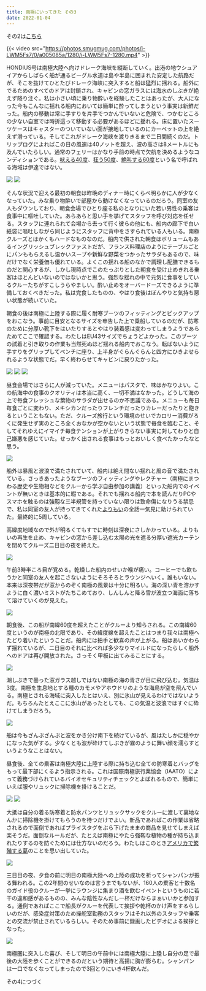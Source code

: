 ```yaml
---
title: 南極にいってきた その3
date: 2022-01-04
---
```


その2は[こちら](/post/1641147388/)

{{< video src="https://photos.smugmug.com/photos/i-LWM5Fs7/0/a005085a/1280/i-LWM5Fs7-1280.mp4" >}}

HONDIUS号は南極大陸へ向けドレーク海峡を縦断していく。出港の地ウシュアイアからしばらく船が通るビーグル水道は島や半島に囲まれた安定した航路だが、そこを抜けてひとたびドレーク海峡に突入すると船は猛烈に揺れる。船外にでるためのすべてのドアは封鎖され、キャビンの窓ガラスには海水のしぶきが絶えず降り注ぐ。私は小さい頃に乗り物酔いを経験したことはあったが、大人になった今もこんなに揺れる船内においては簡単に酔ってしまうという事実は新鮮だった。船内の移動は常に手すりを片手でつかんでいないと危険で、つかむところの少ない自室では時折這って移動する必要があるほどに揺れる。床に置いたスーツケースはキャスターのついていない面が接地しているのにカーペットの上を絶えず滑っている。そしてこれがドレーク海峡を渡りきるまで二日間続くのだ。トリップログによればこの日の風速は40ノットを超え、波の高さは8メートルにも及んでいたらしい。通常のフェリーはかなり手前の時点で欠航を決めるようなコンディションである。[吠える40度](https://ja.wikipedia.org/wiki/%E5%90%A0%E3%81%88%E3%82%8B40%E5%BA%A6)、[狂う50度](https://ja.wikipedia.org/wiki/%E7%8B%82%E3%81%8650%E5%BA%A6)、[絶叫する60度](https://ja.wikipedia.org/wiki/%E7%B5%B6%E5%8F%AB%E3%81%99%E3%82%8B60%E5%BA%A6)という名で呼ばれる海域は伊達ではない。

![](https://photos.smugmug.com/photos/i-547cTLf/0/d2a7a65e/X4/i-547cTLf-X4.jpg)
![](https://photos.smugmug.com/photos/i-24zvxVN/0/6dce0838/X4/i-24zvxVN-X4.jpg)

そんな状況で迎える最初の朝食は昨晩のディナー時にくらべ明らかに人が少なくなっていた。みな乗り物酔いで部屋から動けなくなっているのだろう。同室の友人もダウンしており、朝食会場でひとり座る私のとなりにいた若い男性の乗客は食事中に嘔吐していた。あらあらと思い手を挙げてスタッフを呼び対応を任せる。スタッフに連れられて会場から去って行く彼らの他にも、船内の廊下で白い紙袋に嘔吐しながら同じようにスタッフに背中をさすられている人もいる。南極クルーズとはかくもハードなものなのだ。船内で供された朝食はボリュームもあるイングリッシュブレックファストだが、フランス料理店のようにテーブルごとにパンももらえるし温かいスープや新鮮な野菜をつかったサラダもあるので、味だけでなく栄養価も優れている。よくこの揺れる船のなかで調理し配膳できるものだと関心するが、しかし現時点でこのたっぷりとした朝食を受け止めきれる乗客はほとんどいないのではないかと思う。強烈な揺れの中で元気に食事をしているクルーたちがすこしうらやましい。酔い止めをオーバードーズできるように準備しておくべきだった。私は完食したものの、やはり食後はぼんやりと気持ち悪い状態が続いていた。

朝食の後は南極に上陸する際に履く耐寒ブーツのフィッティングとピックアップをおこなう。事前に目安となるサイズを申告した上で乗船しているのだが、防寒のために分厚い靴下をはいたりするとやはり装着感は変わってしまうようであらためてここで確認する。わたしはEU43サイズでちょうどよかった。このブーツの試着と引き取りの作業も当然死ぬほど揺れる船内でおこなう。転ばないように手すりをグリップしてベンチに座り、上半身がぐらんぐらんと四方にひきよせられるような状態でだ。早く終わらせてキャビンに戻りたかった。

![](https://photos.smugmug.com/photos/i-kwqxHvg/0/7f51a5f9/X4/i-kwqxHvg-X4.jpg)
![](https://photos.smugmug.com/photos/i-5tzvnZc/0/9fe6dc90/X4/i-5tzvnZc-X4.jpg)
![](https://photos.smugmug.com/photos/i-LzxsFVh/0/3bac27c1/X4/i-LzxsFVh-X4.jpg)

昼食会場ではさらに人が減っていた。メニューはパスタで、味はかなりよい。この航海中の食事のクオリティは本当に高く、一切不満はなかった。どうして海の上で毎食フレッシュな葉物のサラダが出せるのか不思議である。メニューも毎日毎食ごとに変わり、メキシカンだったりフレンチだったりカレーだったりと飽きるということもない。ただ、クルーズ旅行という環境のせいでカロリー消費がろくに発生せず実のところ全くおなかが空かないという状態で毎食を臨むこと、そしてそれゆえにイマイチ毎食テンションが上がりきらない事実に対してわりと自己嫌悪を感じていた。せっかく出される食事はもっとおいしく食べたかったなと思う。

![](https://photos.smugmug.com/photos/i-3dTzcQ4/0/d2e96404/X4/i-3dTzcQ4-X4.jpg)

船外は暴風と波浪で満たされていて、船内は絶え間ない揺れと風の音で満たされている。さっきあったようなブーツのフィッティングやレクチャー（南極にまつわる歴史や生物相などをクルーから学ぶ自由参加の講義）といった船内でのイベントが無いときは基本的に暇である。それでも揺れる船内で本を読んだりPCやスマホを触るのは強靱な三半規管を持っていない限りは致命傷になりうる禁忌で、私は同室の友人が持ってきてくれた[よりもい](http://yorimoi.com/)の全話一気見に助けられていた。最終的に5周している。

高緯度地域なので外が明るくてもすでに時刻は深夜にさしかかっている。よりもいの再生を止め、キャビンの窓から差し込む太陽の光を遮る分厚い遮光カーテンを閉めてクルーズ二日目の夜を終えた。

![](https://photos.smugmug.com/photos/i-2R2rPZ7/0/3f441242/X4/i-2R2rPZ7-X4.jpg)

午前3時半ころ目が覚める。乾燥した船内のせいか喉が痛い。コーヒーでも飲もうかと同室の友人を起こさないようにそろそろとラウンジへいく。誰もいない。本来は深夜帯だが窓からのぞく南極の風景は十分に明るい。海の深い青を溶かすように白く濃いミストがたちこめており、しんしんと降る雪が波立つ海面に落ちて溶けていくのが見えた。

![](https://photos.smugmug.com/photos/i-fCrb8Wf/0/8e586a30/X4/i-fCrb8Wf-X4.jpg)

朝食後、この船が南緯60度を超えたことがクルーより知らされる。この南緯60度というのが南極の北限であり、その緯度線を超えたことはつまり我々は南極へたどり着いたということだ。船内には拍手と歓喜の声が上がる。船はあいかわらず揺れているが、二日目のそれに比べれば多少なりマイルドになったらしく船外へのドアは再び開放された。さっそく甲板に出てみることにする。

![](https://photos.smugmug.com/photos/i-s7NNtvB/0/c3b39db9/X4/i-s7NNtvB-X4.jpg)

潮しぶきで曇った窓ガラス越しではない南極の海の青さが目に飛び込む。気温は3度。南極を生息地とする種のカモメやアホウドリのような海鳥が空を飛んでいる。南極とされる海域に突入したとはいえ、別に氷山が見えるわけではないようだ。もちろんたとえここに氷山があったとしても、この気温と波浪ではすぐに砕けてしまうだろう。

![](https://photos.smugmug.com/photos/i-q4Lt7k2/0/4e8393e1/X4/i-q4Lt7k2-X4.jpg)

船は今もざんぶざんぶと波をかき分け南下を続けているが、風はたしかに穏やかになった気がする。少なくとも波が砕けてしぶきが霧のように舞い顔を濡らすというようなことはない。

昼食後、全ての乗客は南極大陸に上陸する際に持ち込む全ての防寒着とバッグをもって最下部にくるよう指示される。これは国際南極旅行業協会（IAATO）によって義務づけられているバイオセキュリティチェックとよばれるもので、簡単にいえば服やリュックに掃除機を掛けることだ。

![](https://photos.smugmug.com/photos/i-N3rwGZW/0/140accf0/X4/i-N3rwGZW-X4.jpg)
![](https://photos.smugmug.com/photos/i-d2vfp4H/0/539c6187/X4/i-d2vfp4H-X4.jpg)

大抵は自分の着る防寒着と防水パンツとリュックサックをクルーに渡して裏地なんかに掃除機を掛けてもらうのを待つだけでよい。新品であればこの作業は省略されるので面倒であればプライスタグをぶら下げたままの商品を見せてしまえば楽そうだ。面倒なルールだが、たとえば南極にやたら強靱な植物の種が持ち込まれたりするのを防ぐためには仕方ないのだろう。わたしはこのとき[アメリカで繁殖する葛](https://ja.wikipedia.org/wiki/%E3%82%A2%E3%83%A1%E3%83%AA%E3%82%AB%E5%90%88%E8%A1%86%E5%9B%BD%E3%81%AB%E3%81%8A%E3%81%91%E3%82%8B%E3%82%AF%E3%82%BA)のことを思い出していた。

![](https://photos.smugmug.com/photos/i-6GstCmH/0/cc210b19/X4/i-6GstCmH-X4.jpg)

三日目の夜、夕食の前に明日の南極大陸への上陸の成功を祈ってシャンパンが振る舞われる。この2年間のせいなのは言うまでもないが、160人の乗客と十数名のガイド役のクルーが一挙にラウンジに集まり酒を飲むイベントというものに若干の違和感があるものの、みんな陰性なんだし一杯だけならまぁいいかと参加する。通例であればここで船長がクルーを代表して挨拶や乾杯のかけ声をするらしいのだが、感染症対策のため操舵室勤務のスタッフはそれ以外のスタッフや乗客との交流が禁止されているらしい。そのため事前に録画したビデオによる挨拶となった。

![](https://photos.smugmug.com/photos/i-W6FCtX2/0/081c8d61/X4/i-W6FCtX2-X4.jpg)

南極圏に突入した喜び、そして明日の午前中には南極大陸に上陸し自分の足で最後の大陸を歩くことができるのだという期待と高揚に胸が膨らむ。シャンパンは一口でなくなってしまったので3回とりにいき4杯飲んだ。

その4につづく
